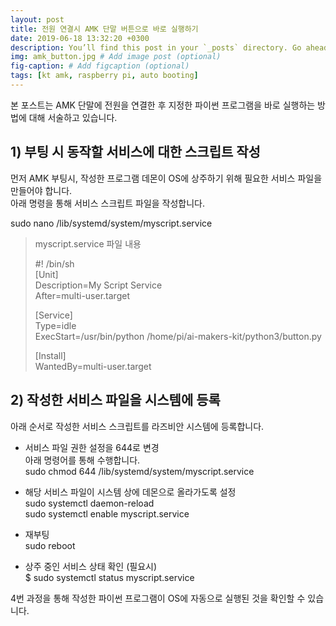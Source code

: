 ```yaml
---
layout: post
title: 전원 연결시 AMK 단말 버튼으로 바로 실행하기
date: 2019-06-18 13:32:20 +0300
description: You’ll find this post in your `_posts` directory. Go ahead and edit it and re-build the site to see your changes. # Add post description (optional)
img: amk_button.jpg # Add image post (optional)
fig-caption: # Add figcaption (optional)
tags: [kt amk, raspberry pi, auto booting]
---
```

본 포스트는 AMK 단말에 전원을 연결한 후 지정한 파이썬 프로그램을 바로 실행하는 방법에 대해 서술하고 있습니다.

## 1) 부팅 시 동작할 서비스에 대한 스크립트 작성
먼저 AMK 부팅시, 작성한 프로그램 데몬이 OS에 상주하기 위해 필요한 서비스 파일을 만들어야 합니다.  
아래 명령을 통해 서비스 스크립트 파일을 작성합니다.  
  
sudo nano /lib/systemd/system/myscript.service  
  
>myscript.service 파일 내용 
>  
>#! /bin/sh  
>[Unit]  
>Description=My Script Service  
>After=multi-user.target  
>  
>[Service]  
>Type=idle  
>ExecStart=/usr/bin/python /home/pi/ai-makers-kit/python3/button.py  
>  
>[Install]  
>WantedBy=multi-user.target  
  
## 2) 작성한 서비스 파일을 시스템에 등록  
아래 순서로 작성한 서비스 스크립트를 라즈비안 시스템에 등록합니다.  
  
* 서비스 파일 권한 설정을 644로 변경  
아래 명령어를 통해 수행합니다.  
sudo chmod 644 /lib/systemd/system/myscript.service  
  
* 해당 서비스 파일이 시스템 상에 데몬으로 올라가도록 설정  
sudo systemctl daemon-reload  
sudo systemctl enable myscript.service  
  
* 재부팅  
sudo reboot  
  
* 상주 중인 서비스 상태 확인 (필요시)  
$ sudo systemctl status myscript.service  
  
4번 과정을 통해 작성한 파이썬 프로그램이 OS에 자동으로 실행된 것을 확인할 수 있습니다.  
  
